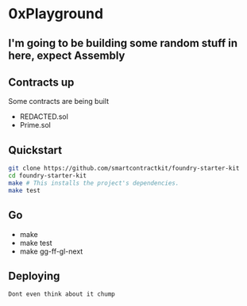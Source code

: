 # 0xPlayground

## I'm going to be building some random stuff in here, expect Assembly

## Contracts up
Some contracts are being built


-   REDACTED.sol
-   Prime.sol

## Quickstart

```sh
git clone https://github.com/smartcontractkit/foundry-starter-kit
cd foundry-starter-kit
make # This installs the project's dependencies.
make test
```
## Go


-   make
-   make test
-   make gg-ff-gl-next

## Deploying

```
Dont even think about it chump
```
